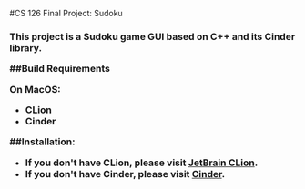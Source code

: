 #CS 126 Final Project: Sudoku <h3>

This project is a Sudoku game GUI based on C++ and its Cinder library.

##Build Requirements

**On MacOS:**
- CLion
- Cinder

##Installation:
- If you don't have CLion, please visit [JetBrain CLion](https://www.jetbrains.com/clion/download/).
- If you don't have Cinder, please visit [Cinder](https://www.libcinder.org/download).